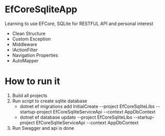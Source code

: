 # EfCoreSqliteApp
Learning to use EFCore, SQLite for RESTFUL API and personal interest
- Clean Structure
- Custom Exception
- Middleware
- IActionFilter
- Navigation Properties
- AutoMapper

# How to run it
1. Build all projects
2. Run script to create sqlite database
   - dotnet ef migrations add InitialCreate --project EfCoreSqliteLibs --startup-project EfCoreSqliteServiceApi --context AppDbContext
   - dotnet ef database update --project EfCoreSqliteLibs --startup-project EfCoreSqliteServiceApi --context AppDbContext
3. Run Swagger and api is done
